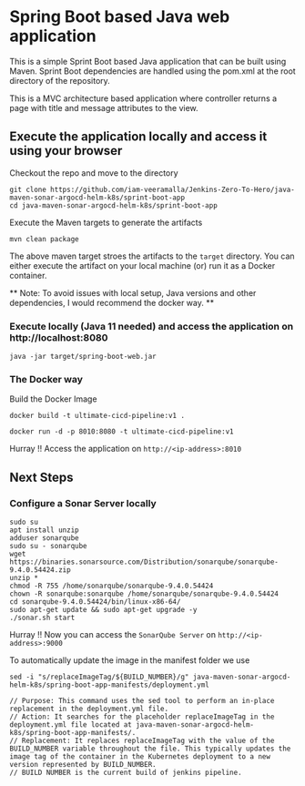 # Spring Boot based Java web application
 
This is a simple Sprint Boot based Java application that can be built using Maven. Sprint Boot dependencies are handled using the pom.xml 
at the root directory of the repository.

This is a MVC architecture based application where controller returns a page with title and message attributes to the view.

## Execute the application locally and access it using your browser

Checkout the repo and move to the directory

```
git clone https://github.com/iam-veeramalla/Jenkins-Zero-To-Hero/java-maven-sonar-argocd-helm-k8s/sprint-boot-app
cd java-maven-sonar-argocd-helm-k8s/sprint-boot-app
```

Execute the Maven targets to generate the artifacts

```
mvn clean package
```

The above maven target stroes the artifacts to the `target` directory. You can either execute the artifact on your local machine
(or) run it as a Docker container.

** Note: To avoid issues with local setup, Java versions and other dependencies, I would recommend the docker way. **


### Execute locally (Java 11 needed) and access the application on http://localhost:8080

```
java -jar target/spring-boot-web.jar
```

### The Docker way

Build the Docker Image

```
docker build -t ultimate-cicd-pipeline:v1 .
```

```
docker run -d -p 8010:8080 -t ultimate-cicd-pipeline:v1
```

Hurray !! Access the application on `http://<ip-address>:8010`


## Next Steps

### Configure a Sonar Server locally

```
sudo su 
apt install unzip
adduser sonarqube
sudo su - sonarqube
wget https://binaries.sonarsource.com/Distribution/sonarqube/sonarqube-9.4.0.54424.zip
unzip *
chmod -R 755 /home/sonarqube/sonarqube-9.4.0.54424
chown -R sonarqube:sonarqube /home/sonarqube/sonarqube-9.4.0.54424
cd sonarqube-9.4.0.54424/bin/linux-x86-64/
sudo apt-get update && sudo apt-get upgrade -y
./sonar.sh start
```

Hurray !! Now you can access the `SonarQube Server` on `http://<ip-address>:9000` 


To automatically update the image in the manifest folder we use
```
sed -i "s/replaceImageTag/${BUILD_NUMBER}/g" java-maven-sonar-argocd-helm-k8s/spring-boot-app-manifests/deployment.yml
                    
// Purpose: This command uses the sed tool to perform an in-place replacement in the deployment.yml file.
// Action: It searches for the placeholder replaceImageTag in the deployment.yml file located at java-maven-sonar-argocd-helm-k8s/spring-boot-app-manifests/.
// Replacement: It replaces replaceImageTag with the value of the BUILD_NUMBER variable throughout the file. This typically updates the image tag of the container in the Kubernetes deployment to a new version represented by BUILD_NUMBER.
// BUILD NUMBER is the current build of jenkins pipeline.
```


